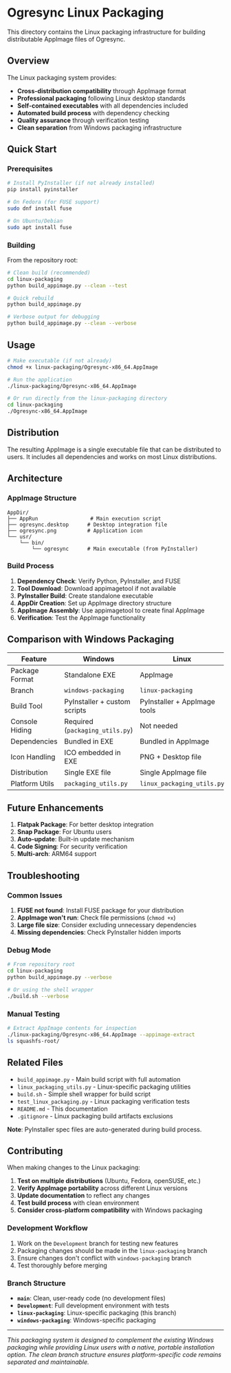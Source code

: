 # Ogresync Linux Packaging

This directory contains the Linux packaging infrastructure for building distributable AppImage files of Ogresync.

## Overview

The Linux packaging system provides:
- **Cross-distribution compatibility** through AppImage format
- **Professional packaging** following Linux desktop standards
- **Self-contained executables** with all dependencies included
- **Automated build process** with dependency checking
- **Quality assurance** through verification testing
- **Clean separation** from Windows packaging infrastructure

## Quick Start

### Prerequisites

```bash
# Install PyInstaller (if not already installed)
pip install pyinstaller

# On Fedora (for FUSE support)
sudo dnf install fuse

# On Ubuntu/Debian
sudo apt install fuse
```

### Building

From the repository root:

```bash
# Clean build (recommended)
cd linux-packaging
python build_appimage.py --clean --test

# Quick rebuild
python build_appimage.py

# Verbose output for debugging
python build_appimage.py --clean --verbose
```

## Usage

```bash
# Make executable (if not already)
chmod +x linux-packaging/Ogresync-x86_64.AppImage

# Run the application
./linux-packaging/Ogresync-x86_64.AppImage

# Or run directly from the linux-packaging directory
cd linux-packaging
./Ogresync-x86_64.AppImage
```

## Distribution

The resulting AppImage is a single executable file that can be distributed to users. It includes all dependencies and works on most Linux distributions.

## Architecture

### AppImage Structure

```
AppDir/
├── AppRun                 # Main execution script
├── ogresync.desktop      # Desktop integration file
├── ogresync.png          # Application icon
└── usr/
    └── bin/
        └── ogresync      # Main executable (from PyInstaller)
```

### Build Process

1. **Dependency Check**: Verify Python, PyInstaller, and FUSE
2. **Tool Download**: Download appimagetool if not available
3. **PyInstaller Build**: Create standalone executable
4. **AppDir Creation**: Set up AppImage directory structure
5. **AppImage Assembly**: Use appimagetool to create final AppImage
6. **Verification**: Test the AppImage functionality

## Comparison with Windows Packaging

| Feature | Windows | Linux |
|---------|---------|--------|
| Package Format | Standalone EXE | AppImage |
| Branch | `windows-packaging` | `linux-packaging` |
| Build Tool | PyInstaller + custom scripts | PyInstaller + AppImage tools |
| Console Hiding | Required (`packaging_utils.py`) | Not needed |
| Dependencies | Bundled in EXE | Bundled in AppImage |
| Icon Handling | ICO embedded in EXE | PNG + Desktop file |
| Distribution | Single EXE file | Single AppImage file |
| Platform Utils | `packaging_utils.py` | `linux_packaging_utils.py` |

## Future Enhancements

1. **Flatpak Package**: For better desktop integration
2. **Snap Package**: For Ubuntu users
3. **Auto-update**: Built-in update mechanism
4. **Code Signing**: For security verification
5. **Multi-arch**: ARM64 support

## Troubleshooting

### Common Issues

1. **FUSE not found**: Install FUSE package for your distribution
2. **AppImage won't run**: Check file permissions (`chmod +x`)
3. **Large file size**: Consider excluding unnecessary dependencies
4. **Missing dependencies**: Check PyInstaller hidden imports

### Debug Mode

```bash
# From repository root
cd linux-packaging
python build_appimage.py --verbose

# Or using the shell wrapper
./build.sh --verbose
```

### Manual Testing

```bash
# Extract AppImage contents for inspection
./linux-packaging/Ogresync-x86_64.AppImage --appimage-extract
ls squashfs-root/
```

## Related Files

- `build_appimage.py` - Main build script with full automation
- `linux_packaging_utils.py` - Linux-specific packaging utilities
- `build.sh` - Simple shell wrapper for build script
- `test_linux_packaging.py` - Linux packaging verification tests
- `README.md` - This documentation
- `.gitignore` - Linux packaging build artifacts exclusions

**Note**: PyInstaller spec files are auto-generated during build process.

## Contributing

When making changes to the Linux packaging:

1. **Test on multiple distributions** (Ubuntu, Fedora, openSUSE, etc.)
2. **Verify AppImage portability** across different Linux versions
3. **Update documentation** to reflect any changes
4. **Test build process** with clean environment
5. **Consider cross-platform compatibility** with Windows packaging

### Development Workflow

1. Work on the `Development` branch for testing new features
2. Packaging changes should be made in the `linux-packaging` branch
3. Ensure changes don't conflict with `windows-packaging` branch
4. Test thoroughly before merging

### Branch Structure

- **`main`**: Clean, user-ready code (no development files)
- **`Development`**: Full development environment with tests
- **`linux-packaging`**: Linux-specific packaging (this branch)
- **`windows-packaging`**: Windows-specific packaging

---

*This packaging system is designed to complement the existing Windows packaging while providing Linux users with a native, portable installation option. The clean branch structure ensures platform-specific code remains separated and maintainable.*
